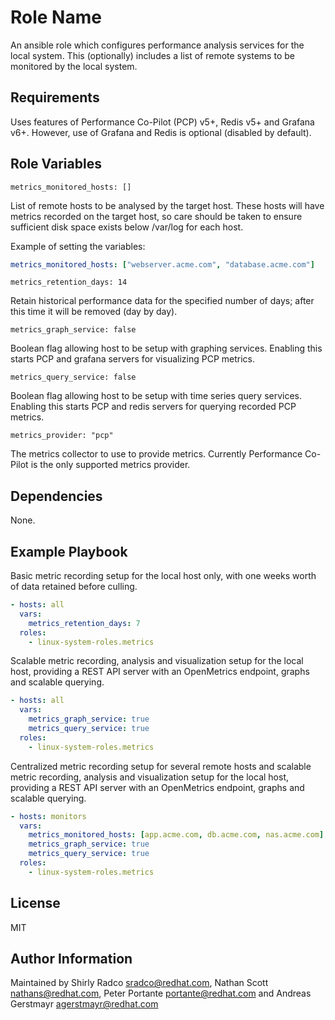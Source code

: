 # Role Name

An ansible role which configures performance analysis services for the local
system.  This (optionally) includes a list of remote systems to be monitored
by the local system.

## Requirements

Uses features of Performance Co-Pilot (PCP) v5+, Redis v5+ and Grafana v6+.
However, use of Grafana and Redis is optional (disabled by default).

## Role Variables

    metrics_monitored_hosts: []

List of remote hosts to be analysed by the target host.
These hosts will have metrics recorded on the target host, so care should be
taken to ensure sufficient disk space exists below /var/log for each host.

Example of setting the variables:

```yaml
metrics_monitored_hosts: ["webserver.acme.com", "database.acme.com"]
```

    metrics_retention_days: 14

Retain historical performance data for the specified number of days; after
this time it will be removed (day by day).

    metrics_graph_service: false

Boolean flag allowing host to be setup with graphing services.
Enabling this starts PCP and grafana servers for visualizing PCP metrics.

    metrics_query_service: false

Boolean flag allowing host to be setup with time series query services.
Enabling this starts PCP and redis servers for querying recorded PCP metrics.

    metrics_provider: "pcp"

The metrics collector to use to provide metrics.
Currently Performance Co-Pilot is the only supported metrics provider.


## Dependencies

None.

## Example Playbook

Basic metric recording setup for the local host only, with one
weeks worth of data retained before culling.

```yaml
- hosts: all
  vars:
    metrics_retention_days: 7
  roles:
    - linux-system-roles.metrics
```

Scalable metric recording, analysis and visualization setup for
the local host, providing a REST API server with an OpenMetrics
endpoint, graphs and scalable querying.

```yaml
- hosts: all
  vars:
    metrics_graph_service: true
    metrics_query_service: true
  roles:
    - linux-system-roles.metrics
```

Centralized metric recording setup for several remote hosts and
scalable metric recording, analysis and visualization setup for
the local host, providing a REST API server with an OpenMetrics
endpoint, graphs and scalable querying.

```yaml
- hosts: monitors
  vars:
    metrics_monitored_hosts: [app.acme.com, db.acme.com, nas.acme.com]
    metrics_graph_service: true
    metrics_query_service: true
  roles:
    - linux-system-roles.metrics
```


## License

MIT

## Author Information

Maintained by Shirly Radco <sradco@redhat.com>, Nathan Scott <nathans@redhat.com>,
Peter Portante <portante@redhat.com> and Andreas Gerstmayr <agerstmayr@redhat.com>
